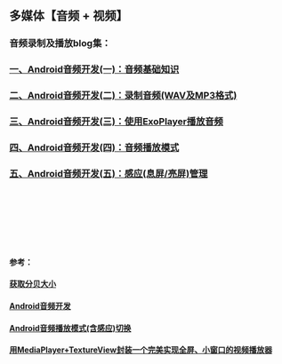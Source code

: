 ## 多媒体【音频 + 视频】

### 音频录制及播放blog集：
### [一、Android音频开发(一)：音频基础知识](https://blog.csdn.net/u012440207/article/details/121717746)
### [二、Android音频开发(二)：录制音频(WAV及MP3格式)](https://blog.csdn.net/u012440207/article/details/121719075)
### [三、Android音频开发(三)：使用ExoPlayer播放音频](https://blog.csdn.net/u012440207/article/details/121722809)
### [四、Android音频开发(四)：音频播放模式](https://blog.csdn.net/u012440207/article/details/121725566)
### [五、Android音频开发(五)：感应(息屏/亮屏)管理](https://blog.csdn.net/u012440207/article/details/121726009)


<br></br>
<br></br>
<br></br>
####  参考：
#### [获取分贝大小](https://cxyzjd.com/article/lhmin5200/65632915)
#### [Android音频开发](https://github.com/zhaolewei/ZlwAudioRecorder)
#### [Android音频播放模式(含感应)切换](https://blog.csdn.net/u010936731/article/details/70599482/?utm_medium=distribute.pc_relevant.none-task-blog-2~default~baidujs_title~default-0.highlightwordscore&spm=1001.2101.3001.4242.1)
#### [用MediaPlayer+TextureView封装一个完美实现全屏、小窗口的视频播放器](https://www.jianshu.com/p/420f7b14d6f6)


